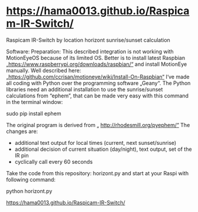 # https://hama0013.github.io/Raspicam-IR-Switch/
Raspicam IR-Switch by location horizont sunrise/sunset calculation


Software:
Preparation:
This described integration is not working with MotionEyeOS because of its limited OS. Better is to install latest Raspbian „https://www.raspberrypi.org/downloads/raspbian/“ and install MotionEye manually. Well described here: „https://github.com/ccrisan/motioneye/wiki/Install-On-Raspbian“
I‘ve made all coding with Python over the programming software „Geany“. The Python libraries need an additional installation to use the sunrise/sunset calculations from “ephem”, that can be made very easy with this command in the terminal window:

sudo pip install ephem

The original program is derived from „ http://rhodesmill.org/pyephem/“ The changes are:
- additional text output for local times (current, next sunset/sunrise)
- additional decision of current situation (day/night), text output, set of the IR pin
- cyclically call every 60 seconds

Take the code from this repository: horizont.py and start at your Raspi with following command:

python horizont.py







https://hama0013.github.io/Raspicam-IR-Switch/



